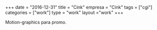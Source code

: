 +++
date = "2016-12-31"
title = "Cink"
empresa = "Cink"
tags = ["cgi"]
categories = ["work"]
type = "work"
layout ="work"
+++

Motion-graphics para promo.